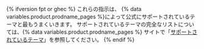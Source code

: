{% ifversion fpt or ghec %}
これらの指示は、
{% data variables.product.prodname_pages %}によって公式にサポートされているテーマと最もうまくいきます。 サポートされているテーマの完全なリストについては、{% data variables.product.prodname_pages %} サイトで「[サポートされているテーマ](https://pages.github.com/themes/)」を参照してください。
{% endif %}
